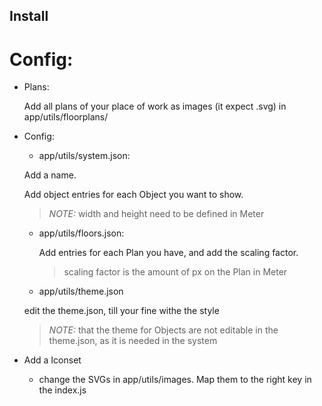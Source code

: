 ## Install

# Config:

* Plans:

   Add all plans of your place of work as images (it expect .svg) in app/utils/floorplans/

* Config:
  - app/utils/system.json:

   Add a name.

   Add object entries for each Object you want to show.
   > *NOTE:* width and height need to be defined in Meter

  - app/utils/floors.json:

    Add entries for each Plan you have, and add the scaling factor.

    > scaling factor is the amount of px on the Plan in Meter

  - app/utils/theme.json

   edit the theme.json, till your fine withe the style
   > *NOTE:* that the theme for Objects are not editable in the theme.json, as it is needed in the system

* Add a Iconset
  - change the SVGs in app/utils/images. Map them to the right key in the index.js
